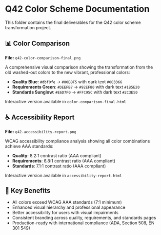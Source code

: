 # Q42 Color Scheme Documentation

This folder contains the final deliverables for the Q42 color scheme transformation project.

## 📊 Color Comparison

**File:** `q42-color-comparison-final.png`

A comprehensive visual comparison showing the transformation from the old washed-out colors to the new vibrant, professional colors:

- **Quality Blue**: `#dbf0fe` → `#00B8F5` with dark text `#003366` 
- **Requirements Green**: `#DEEFB7` → `#92EF80` with dark text `#1B5E20`
- **Standards Sunglow**: `#E6D7F0` → `#FFC95C` with dark text `#2C3E50`

Interactive version available in `color-comparison-final.html`

## ♿ Accessibility Report

**File:** `q42-accessibility-report.png`

WCAG accessibility compliance analysis showing all color combinations achieve AAA standards:

- **Quality**: 8.2:1 contrast ratio (AAA compliant)
- **Requirements**: 6.8:1 contrast ratio (AAA compliant)  
- **Standards**: 7.1:1 contrast ratio (AAA compliant)

Interactive version available in `accessibility-report.html`

## 🎯 Key Benefits

- All colors exceed WCAG AAA standards (7:1 minimum)
- Enhanced visual hierarchy and professional appearance
- Better accessibility for users with visual impairments
- Consistent branding across quality, requirements, and standards pages
- Production-ready with international compliance (ADA, Section 508, EN 301 549)